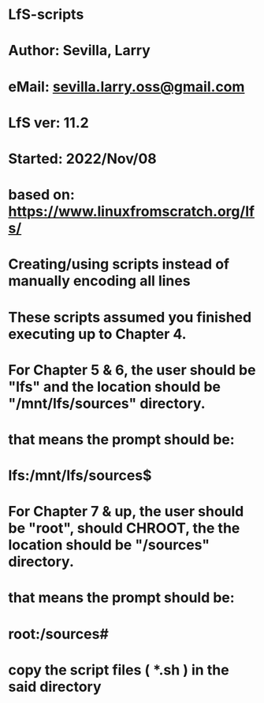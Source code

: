 # LfS-scripts
#
# Author: Sevilla, Larry
#  eMail: sevilla.larry.oss@gmail.com
#
#
# LfS ver: 11.2
# Started: 2022/Nov/08
#
# based on: https://www.linuxfromscratch.org/lfs/
#
# Creating/using scripts instead of manually encoding all lines
#
# These scripts assumed you finished executing up to Chapter 4.
#
# For Chapter 5 & 6, the user should be "lfs" and the location should be "/mnt/lfs/sources" directory.
# that means the prompt should be:
# lfs:/mnt/lfs/sources$
#
# For Chapter 7 & up, the user should be "root", should CHROOT, the the location should be "/sources" directory.
# that means the prompt should be:
# root:/sources#
#
# copy the script files ( *.sh ) in the said directory
#
